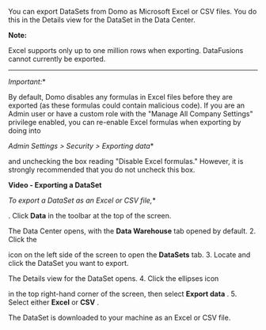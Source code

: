 

You can export DataSets from Domo as Microsoft Excel or CSV files. You do this in the Details view for the DataSet in the Data Center.


**Note:**

Excel supports only up to one million rows when exporting. DataFusions cannot currently be exported.


---

*Important:**

By default, Domo disables any formulas in Excel files before they are exported (as these formulas could contain malicious code). If you are an Admin user or have a custom role with the "Manage All Company Settings" privilege enabled, you can re-enable Excel formulas when exporting by doing into

*Admin Settings > Security > Exporting data**

and unchecking the box reading "Disable Excel formulas." However, it is strongly recommended that you do not uncheck this box.


**Video - Exporting a DataSet**

*To export a DataSet as an Excel or CSV file,**

. Click
 **Data**
 in the toolbar at the top of the screen.


 The Data Center opens, with the
 **Data Warehouse**
 tab opened by default.
2. Click the

icon on the left side of the screen to open the
 **DataSets**
 tab.
3. Locate and click the DataSet you want to export.


 The Details view for the DataSet opens.
4. Click the ellipses icon

in the top right-hand corner of the screen, then select
 **Export data**
 .
5. Select either
 **Excel**
 or
 **CSV**
 .

The DataSet is downloaded to your machine as an Excel or CSV file.

